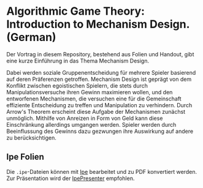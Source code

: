 # Algorithmic Game Theory: Introduction to Mechanism Design. (German)

Der Vortrag in diesem Repository, bestehend aus Folien und Handout, gibt eine kurze Einführung in das Thema Mechanism Design.  

Dabei werden soziale Gruppenentscheidung für mehrere Spieler basierend auf deren Präferenzen getroffen. 
Mechanism Design ist geprägt von dem Konflikt zwischen egoistischen Spielern, die stets durch Manipulationsversuche ihren Gewinn maximieren wollen, und den entworfenen Mechanismen, die versuchen eine für die Gemeinschaft effiziente Entscheidung zu treffen und Manipulation zu verhindern. Durch Arrow's Theorem erscheint diese Aufgabe der Mechanismen zunächst unmöglich. Mithilfe von Anreizen in Form von Geld kann diese Einschränkung allerdings umgangen werden. Spieler werden durch Beeinflussung des Gewinns dazu gezwungen ihre Auswirkung auf andere zu berücksichtigen.

## Ipe Folien
Die `.ipe`-Dateien können mit [Ipe](https://ipe.otfried.org/) bearbeitet und zu PDF konvertiert werden. Zur Präsentation wird der [IpePresenter](https://ipepresenter.otfried.org/) empfohlen.